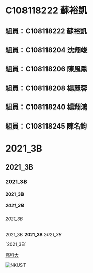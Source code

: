# C108118222 蘇裕凱

## 組員：C108118222 蘇裕凱
## 組員：C108118204 沈翔竣
## 組員：C108118206 陳風熏
## 組員：C108118208 楊麗蓉
## 組員：C108118240 楊翔鴻
## 組員：C108118245 陳名鈞

# 2021_3B

## 2021_3B

### 2021_3B

#### 2021_3B

##### 2021_3B

###### 2021_3B

2021_3B **2021_3B** *2021_3B* 

ˋ2021_3Bˋ

[高科大](https://www.nkust.edu.tw)

![NKUST](https://www.nkust.edu.tw/var/file/0/1000/img/513/182513897.png "NKUST")
